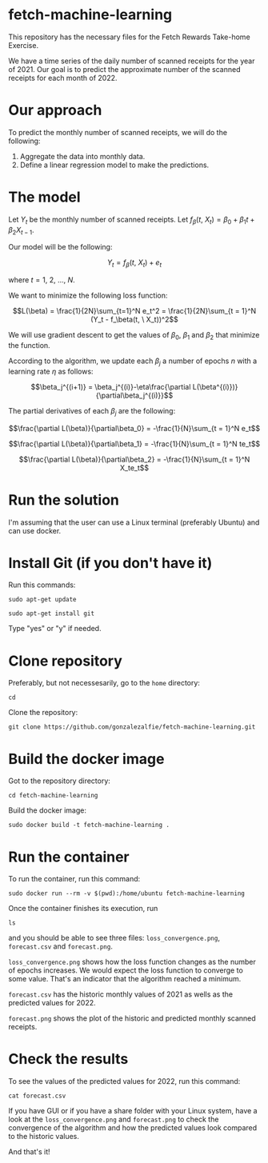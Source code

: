 # fetch-machine-learning
This repository has the necessary files for the Fetch Rewards Take-home Exercise.

We have a time series of the daily number of scanned receipts for the year of 2021. Our goal is to predict the approximate number of the scanned receipts for each month of 2022.

# Our approach

To predict the monthly number of scanned receipts, we will do the following:

1. Aggregate the data into monthly data.
2. Define a linear regression model to make the predictions.

# The model

Let $Y_t$ be the monthly number of scanned receipts. Let $f_\beta(t, \ X_t) = \beta_0+\beta_1t+\beta_2X_{t-1}$.

Our model will be the following:

$$Y_t = f_\beta(t, \ X_t)+e_t$$

where $t = 1, \ 2, \ \dots, \ N$.

We want to minimize the following loss function:

$$L(\beta) = \frac{1}{2N}\sum_{t=1}^N e_t^2 = \frac{1}{2N}\sum_{t = 1}^N (Y_t - f_\beta(t, \ X_t))^2$$

We will use gradient descent to get the values of $\beta_0$, $\beta_1$ and $\beta_2$ that minimize the function.

According to the algorithm, we update each $\beta_j$ a number of epochs $n$ with a learning rate $\eta$ as follows:

$$\beta_j^{(i+1)} = \beta_j^{(i)}-\eta\frac{\partial L(\beta^{(i)})}{\partial\beta_j^{(i)}}$$

The partial derivatives of each $\beta_j$ are the following:

$$\frac{\partial L(\beta)}{\partial\beta_0} = -\frac{1}{N}\sum_{t = 1}^N e_t$$

$$\frac{\partial L(\beta)}{\partial\beta_1} = -\frac{1}{N}\sum_{t = 1}^N te_t$$

$$\frac{\partial L(\beta)}{\partial\beta_2} = -\frac{1}{N}\sum_{t = 1}^N X_te_t$$

# Run the solution

I'm assuming that the user can use a Linux terminal (preferably Ubuntu) and can use docker.

# Install Git (if you don't have it)

Run this commands:

`sudo apt-get update`

`sudo apt-get install git`

Type "yes" or "y" if needed.

# Clone repository

Preferably, but not necessesarily, go to the `home` directory:

`cd`

Clone the repository:

`git clone https://github.com/gonzalezalfie/fetch-machine-learning.git`

# Build the docker image

Got to the repository directory:

`cd fetch-machine-learning`

Build the docker image:

`sudo docker build -t fetch-machine-learning .`

# Run the container

To run the container, run this command:

`sudo docker run --rm -v $(pwd):/home/ubuntu fetch-machine-learning`

Once the container finishes its execution, run 

`ls`

and you should be able to see three files: `loss_convergence.png`, `forecast.csv` and `forecast.png`.

`loss_convergence.png` shows how the loss function changes as the number of epochs increases. We would expect the loss function to converge to some value. That's an indicator that the algorithm reached a minimum.

`forecast.csv` has the historic monthly values of 2021 as wells as the predicted values for 2022.

`forecast.png` shows the plot of the historic and predicted monthly scanned receipts.

# Check the results

To see the values of the predicted values for 2022, run this command:

`cat forecast.csv`

If you have GUI or if you have a share folder with your Linux system, have a look at the `loss_convergence.png` and `forecast.png` to check the convergence of the algorithm and how the predicted values look compared to the historic values.

And that's it!
